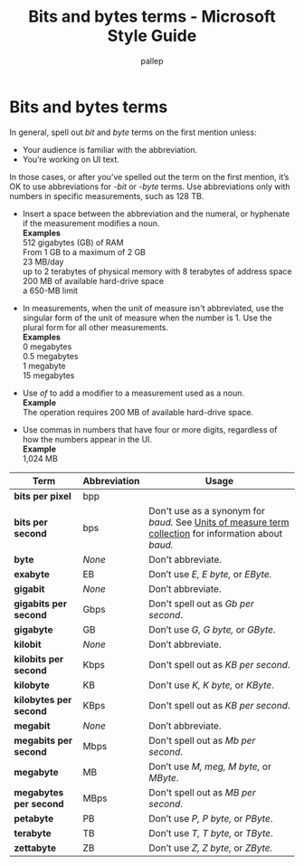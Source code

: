 ﻿---
title: Bits and bytes terms - Microsoft Style Guide
author: pallep
ms.author: pallep
ms.date: 01/19/2018
ms.topic: article
ms.prod: non-product-specific
---

# Bits and bytes terms

In general, spell out *bit* and *byte* terms on the first mention unless: 

  - Your audience is familiar with the abbreviation.
  - You’re working on UI text. 

In those cases, or after you’ve spelled out the term on the first mention, it’s OK to use abbreviations for *-bit* or *-byte* terms. Use abbreviations only with numbers in specific measurements, such as 128 TB.

  - Insert a space between the abbreviation and the numeral, or hyphenate if the measurement modifies a noun.<br />
    **Examples**  
512 gigabytes (GB) of RAM   
From 1 GB to a maximum of 2 GB  
23 MB/day  
up to 2 terabytes of physical memory with 8 terabytes of address space  
200 MB of available hard-drive space  
a 650-MB limit

  - In
    measurements, when the unit of measure isn't abbreviated, use the
    singular form of the unit of measure when the number is 1. Use
    the plural form for all other measurements.<br />
    **Examples**  
0 megabytes  
0.5 megabytes  
1 megabyte  
15 megabytes

  - Use *of* to add a modifier to a measurement used as a noun.<br />
    **Example**  
    The operation requires 200 MB of available hard-drive space.

  - Use commas in numbers that have four or more digits, regardless of how the numbers appear in the UI.<br />
    **Example**  
    1,024 MB


**Term**|**Abbreviation**|**Usage**
---|---|---
**bits per pixel**|bpp|
**bits per second**|bps|Don't use as a synonym for *baud.* See [Units of measure term collection](/style-guide/a-z-word-list-term-collections/term-collections/units-of-measure-terms) for information about *baud.*
**byte**|*None*|Don't abbreviate.
**exabyte**|EB|Don’t use *E, E byte,* or *EByte.*
**gigabit**|*None*|Don’t abbreviate.
**gigabits per second**|Gbps|Don't spell out as *Gb per second*.
**gigabyte**|GB|Don’t use *G, G byte,* or *GByte*.
**kilobit**|*None*|Don’t abbreviate.
**kilobits per second**|Kbps|Don't spell out as *KB per second*.
**kilobyte**|KB|Don't use *K, K byte,* or *KByte*.
**kilobytes per second**|KBps|Don't spell out as *KB per second*.
**megabit**|*None*|Don’t abbreviate.
**megabits per second**|Mbps|Don't spell out as *Mb per second*. 
**megabyte**|MB|Don’t use *M, meg, M byte,* or *MByte*.
**megabytes per second**|MBps|Don't spell out as *MB per second*.
**petabyte**|PB|Don’t use *P, P byte,* or *PByte*.
**terabyte**|TB|Don’t use *T, T byte,* or *TByte*.
**zettabyte**|ZB|Don’t use *Z, Z byte,* or *ZByte.*
